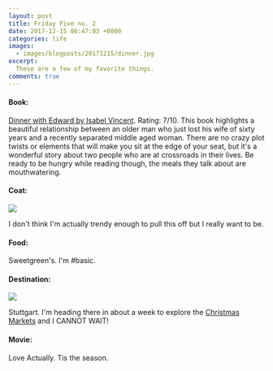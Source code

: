 ```yaml
---
layout: post
title: Friday Five no. 2
date: 2017-12-15 06:47:03 +0800
categories: life
images:
  - images/blogposts/20171215/dinner.jpg
excerpt:
  These are a few of my favorite things.
comments: true
---
```


<h4>Book:</h4>
<a href="https://www.amazon.com/Dinner-Edward-Story-Unexpected-Friendship/dp/1616204222">Dinner with Edward by Isabel Vincent</a>. Rating: 7/10. This book highlights a beautiful relationship between an older man who just lost his wife of sixty years and a recently separated middle aged woman. There are no crazy plot twists or elements that will make you sit at the edge of your seat, but it's a wonderful story about two people who are at crossroads in their lives. Be ready to be hungry while reading though, the meals they talk about are mouthwatering.

<h4>Coat:</h4>
<img src="/images/blogposts/20171215/zaracoat.jpg">

I don't think I'm actually trendy enough to pull this off but I really want to be.

<h4>Food:</h4>
Sweetgreen's. I'm #basic.

<h4>Destination:</h4>
<img src="/images/blogposts/20171215/stuttgart.jpg">

Stuttgart. I'm heading there in about a week to explore the <a href="https://theculturetrip.com/europe/germany/articles/the-best-christmas-markets-in-stuttgart/">Christmas Markets</a> and I CANNOT WAIT!

<h4>Movie:</h4>
Love Actually. Tis the season.
